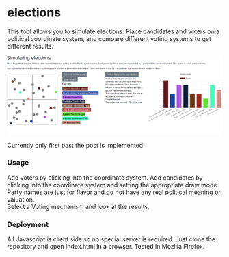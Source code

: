 # elections
This tool allows you to simulate elections. Place candidates and voters on a political coordinate system, and compare different voting systems to get different results.

![](doc/Screenshot_20201120.png)

Currently only first past the post is implemented.

### Usage

Add voters by clicking into the coordinate system. Add candidates by clicking into the coordinate system and setting the appropriate draw mode.  
Party names are just for flavor and do not have any real political meaning or valuation.  
Select a Voting mechanism and look at the results.

### Deployment

All Javascript is client side so no special server is required. Just clone the repository and open index.html in a browser. Tested in Mozilla Firefox.